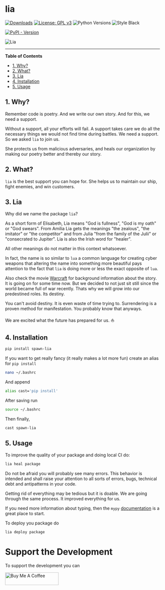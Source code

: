# lia

[![Downloads](https://static.pepy.tech/personalized-badge/spawn-lia?period=total&units=international_system&left_color=black&right_color=orange&left_text=Downloads)](https://pepy.tech/project/spawn-lia)
[![License: GPL v3](https://img.shields.io/badge/License-GPL_v3-blue.svg)](https://www.gnu.org/licenses/gpl-3.0)
![Python Versions](https://img.shields.io/badge/python-3.8%20%7C%203.9%20%7C%203.10%20%7C%203.11%20%7C%20-blue)
![Style Black](https://warehouse-camo.ingress.cmh1.psfhosted.org/fbfdc7754183ecf079bc71ddeabaf88f6cbc5c00/68747470733a2f2f696d672e736869656c64732e696f2f62616467652f636f64652532307374796c652d626c61636b2d3030303030302e737667)

[![PyPI - Version](https://img.shields.io/pypi/v/spawn-lia.svg)](https://pypi.org/project/spawn-lia)

![Lia](lia.jpg)

-----

**Table of Contents**

<!-- TOC -->
- [1. Why?](#1-why)
- [2. What?](#2-what)
- [3. Lia](#3-lia)
- [4. Installation](#4-installation)
- [5. Usage](#5-usage)
<!-- /TOC -->

## 1. Why?

Remember code is poetry. And we write our own story. And for this, we need a support.

Without a support, all your efforts will fail. A support takes care we do all the necessary things we would not find time during battles. We need a support. So we asked `lia` to join us.

She protects us from malicious adversaries, and heals our organization by making our poetry better and thereby our story.

## 2. What?

`lia` is the best support you can hope for. She helps us to maintain our ship, fight enemies, and win customers.

## 3. Lia

Why did we name the package `lia`?

As a short form of Elisabeth, Lia means "God is fullness", "God is my oath" or "God swears". From Amilia Lia gets the meanings "the zealous", "the imitator" or "the competitor" and from Julia "from the family of the Julii" or "consecrated to Jupiter". Lia is also the Irish word for "healer".

All other meanings do not matter in this context whatsoever.

In fact, the name is so similar to `lua` a common language for creating cyber weapons that altering the name into something more beautiful pays attention to the fact that `lia` is doing more or less the exact opposite of `lua`.

Also check the movie [Warcraft](https://www.imdb.com/title/tt0803096/) for background information about the story. It is going on for some time now. But we decided to not just sit still since the world became full of war recently. Thats why we will grow into our predestined roles. Its destiny.

You can't avoid destiny. It is even waste of time trying to. Surrendering is a proven method for manifestation. You probably know that anyways.

We are excited what the future has prepared for us. ⛵

## 4. Installation

```bash
pip install spawn-lia
```

If you want to get really fancy (it really makes a lot more fun) create an alias for `pip install`

```bash
nano ~/.bashrc
```

And append

```bash
alias cast='pip install'
```

After saving run

```bash
source ~/.bashrc
```

Then finally,

```bash
cast spawn-lia
```

## 5. Usage

To improve the quality of your package and doing local CI do:

```bash
lia heal package
```

Do not be afraid you will probably see many errors. This behavior is intended and shall raise your attention to all sorts of errors, bugs, technical debt and antipatterns in your code.

Getting rid of everything may be tedious but it is doable. We are going through the same process. It improved everything for us.

If you need more information about typing, then the `mypy` [documentation](https://mypy.readthedocs.io/en/stable/getting_started.html) is a great place to start.

To deploy you package do

```bash
lia deploy package 
```

# Support the Development

To support the development you can

<a href="https://www.buymeacoffee.com/capjmk" target="_blank"><img src="https://cdn.buymeacoffee.com/buttons/default-orange.png" alt="Buy Me A Coffee" height="41" width="174"></a>
